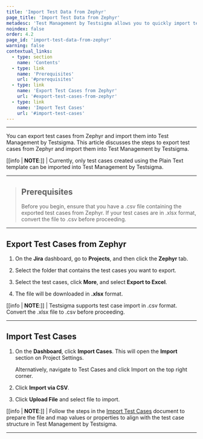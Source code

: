 ```yaml
---
title: 'Import Test Data from Zephyr'
page_title: 'Import Test Data from Zephyr'
metadesc: 'Test Management by Testsigma allows you to quickly import test cases Zephyr into an existing project. This feature streamlines test case migration and bulk additions'
noindex: false
order: 4.2
page_id: 'import-test-data-from-zephyr'
warning: false
contextual_links:
  - type: section
    name: 'Contents'
  - type: link
    name: 'Prerequisites'
    url: '#prerequisites'
  - type: link
    name: 'Export Test Cases from Zephyr'
    url: '#export-test-cases-from-zephyr'
  - type: link
    name: 'Import Test Cases'
    url: '#import-test-cases'
---
```


---

You can export test cases from Zephyr and import them into Test Management by Testsigma. This article discusses the steps to export test cases from Zephyr and import them into Test Management by Testsigma.

[[info | **NOTE**:]]
| Currently, only test cases created using the Plain Text template can be imported into Test Management by Testsigma.

---

> ## **Prerequisites**
>
> Before you begin, ensure that you have a .csv file containing the exported test cases from Zephyr. If your test cases are in .xlsx format, convert the file to .csv before proceeding.

---

## **Export Test Cases from Zephyr**

1. On the **Jira** dashboard, go to **Projects**, and then click the **Zephyr** tab.

2. Select the folder that contains the test cases you want to export.

3. Select the test cases, click **More**, and select **Export to Excel**.

4. The file will be downloaded in **.xlsx** format.

[[info | **NOTE**:]]
| Testsigma supports test case import in .csv format. Convert the .xlsx file to .csv before proceeding.

---

## **Import Test Cases**

1. On the **Dashboard**, click **Import Cases**. This will open the **Import** section on Project Settings.

   Alternatively, navigate to Test Cases and click Import on the top right corner.

2. Click **Import via CSV**.

3. Click **Upload File** and select file to import.

[[info | **NOTE**:]]
| Follow the steps in the [Import Test Cases](https://testsigma.com/docs/test-management/imports-and-exports/csv-file/) document to prepare the file and map values or properties to align with the test case structure in Test Management by Testsigma.

---
